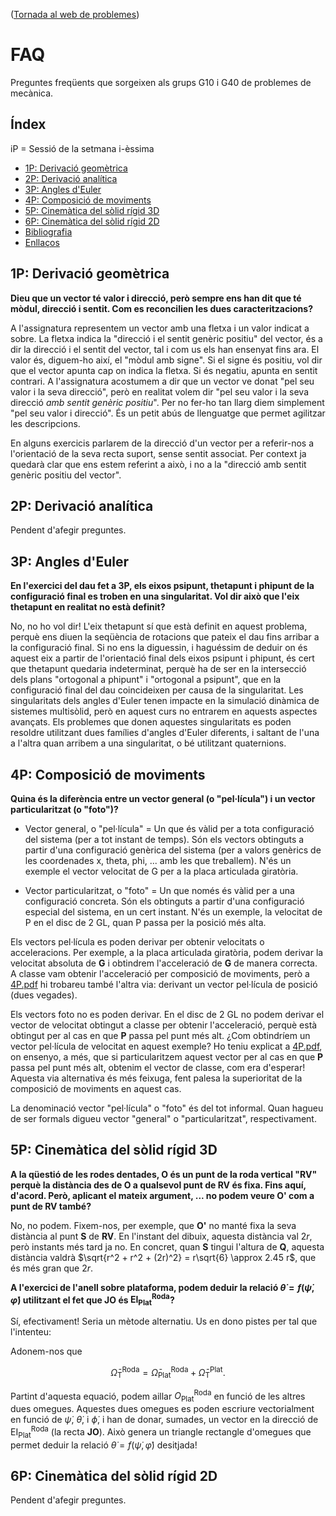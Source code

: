 <!-- Markdown comments are html ones -->

([Tornada al web de problemes](index.md))

# FAQ #

Preguntes freqüents que sorgeixen als grups G10 i G40 de problemes de mecànica.

<!-- Bon curs a tots!  -->

## Índex

iP = Sessió de la setmana i-èssima

+ [1P: Derivació geomètrica](#1p-derivació-geomètrica)  
+ [2P: Derivació analítica](#2p-derivació-analítica)  
+ [3P: Angles d'Euler](#3p-angles-deuler)  
+ [4P: Composició de moviments](#4p-composició-de-moviments)  
+ [5P: Cinemàtica del sòlid rígid 3D](#5p-cinemàtica-del-sòlid-rígid-3d)  
+ [6P: Cinemàtica del sòlid rígid 2D](#6p-cinemàtica-del-sòlid-rígid-2d)   
+ [Bibliografia](#bibliografia) 
+ [Enllaços](#enllaços) 
 


## 1P: Derivació geomètrica

**Dieu que un vector té valor i direcció, però sempre ens han dit que té mòdul, direcció i sentit. Com es reconcilien les dues caracteritzacions?**

A l'assignatura representem un vector amb una fletxa i un valor indicat a sobre. La fletxa indica la "direcció i el sentit genèric positiu" del vector, és a dir la direcció i el sentit del vector, tal i com us els han ensenyat fins ara. El valor és, diguem-ho així, el "mòdul amb signe". Si el signe és positiu, vol dir que el vector apunta cap on indica la fletxa. Si és negatiu, apunta en sentit contrari. A l'assignatura acostumem a dir que un vector ve donat "pel seu valor i la seva direcció", però en realitat volem dir "pel seu valor i la seva direcció *amb sentit genèric positiu*". Per no fer-ho tan llarg diem simplement "pel seu valor i direcció". És un petit abús de llenguatge que permet agilitzar les descripcions.

En alguns exercicis parlarem de la direcció d'un vector per a referir-nos a l'orientació de la seva recta suport, sense sentit associat. Per context ja quedarà clar que ens estem referint a això, i no a la "direcció amb sentit genèric positiu del vector".

## 2P: Derivació analítica

Pendent d'afegir preguntes.

## 3P: Angles d'Euler

**En l'exercici del dau fet a 3P, els eixos psipunt, thetapunt i phipunt de la configuració final es troben en una singularitat. Vol dir això que l'eix thetapunt en realitat no està definit?**

No, no ho vol dir! L'eix thetapunt sí que està definit en aquest problema, perquè ens diuen la seqüència de rotacions que pateix el dau fins arribar a la configuració final. Si no ens la diguessin, i haguéssim de deduir on és aquest eix a partir de l'orientació final dels eixos psipunt i phipunt, és cert que thetapunt quedaria indeterminat, perquè ha de ser en la intersecció dels plans 
"ortogonal a phipunt" i "ortogonal a psipunt", que en la configuració final del dau coincideixen per causa de la singularitat. Les singularitats dels angles d'Euler tenen impacte en la simulació dinàmica de sistemes multisòlid, però en aquest curs no entrarem en aquests aspectes avançats. Els problemes que donen aquestes singularitats es poden resoldre utilitzant dues famílies d'angles d'Euler diferents, i saltant de l'una a l'altra quan arribem a una singularitat, o bé utilitzant quaternions.

## 4P: Composició de moviments

**Quina és la diferència entre un vector general (o "pel·lícula") i un vector particularitzat (o "foto")?** 

* Vector general, o "pel·lícula" = Un que és vàlid per a tota configuració del sistema (per a tot instant de temps). Són els vectors obtinguts a partir d'una configuració genèrica del sistema (per a valors genèrics de les coordenades x, theta, phi, ... amb les que treballem). N'és un exemple el vector velocitat de G per a la placa articulada giratòria.

* Vector particularitzat, o "foto" = Un que només és vàlid per a una configuració concreta. Són els obtinguts a partir d'una configuració especial del sistema, en un cert instant. N'és un exemple, la velocitat de P en el disc de 2 GL, quan P passa per la posició més alta.

Els vectors pel·lícula es poden derivar per obtenir velocitats o acceleracions. Per exemple, a la placa articulada giratòria, podem derivar la velocitat absoluta de **G** i obtindrem l'acceleració de **G** de manera correcta. A classe vam obtenir l'acceleració per composició de moviments, però a [4P.pdf](problemes/4P.pdf) hi trobareu també l'altra via: derivant un vector pel·lícula de posició (dues vegades). 

Els vectors foto no es poden derivar. En el disc de 2 GL no podem derivar el vector de velocitat obtingut a classe per obtenir l'acceleració, perquè està obtingut per al cas en que **P** passa pel punt més alt. ¿Com obtindríem un vector pel·lícula de velocitat en aquest exemple? Ho teniu explicat a [4P.pdf](problemes/4P.pdf), on ensenyo, a més, que si particularitzem aquest vector per al cas en que **P** passa pel punt més alt, obtenim el vector de classe, com era d'esperar! Aquesta via alternativa és més feixuga, fent palesa la superioritat de la composició de moviments en aquest cas.

La denominació vector "pel·lícula" o "foto" és del tot informal. Quan hagueu de ser formals digueu vector "general" o "particularitzat", respectivament.

## 5P: Cinemàtica del sòlid rígid 3D

**A la qüestió de les rodes dentades, O és un punt de la roda vertical "RV" perquè la distància des de O a qualsevol punt de RV és fixa. Fins aquí, d'acord. Però, aplicant el mateix argument, ... no podem veure O' com a punt de RV també?**

No, no podem. Fixem-nos, per exemple, que **O'** no manté fixa la seva distància al punt **S** de **RV**. En l'instant del dibuix, aquesta distància val $2r$, però instants més tard ja no. En concret, quan **S** tingui l'altura de **Q**, aquesta distància valdrà $\sqrt{r^2 + r^2 + (2r)^2} = r\sqrt{6} \approx 2.45 r$, que és més gran que $2r$.

**A l'exercici de l'anell sobre plataforma, podem deduir la relació $\dot{\theta} = f(\dot{\psi},\dot{\varphi})$ utilitzant el fet que JO és $\textsf{EI}^\text{Roda}_\text{Plat}$?**

Sí, efectivament! Seria un mètode alternatiu. Us en dono pistes per tal que l'intenteu: 

Adonem-nos que

$$\bar{\Omega}^\text{Roda}_\text{T} = \bar{\Omega}^\text{Roda}_\text{Plat} + \bar{\Omega}^\text{Plat}_\text{T}.$$

Partint d'aquesta equació, podem aillar $O^\mathsf{Roda}_\mathsf{Plat}$ en funció de les altres dues omegues. Aquestes dues omegues es poden escriure vectorialment en funció de $\dot{\psi}$, $\dot{\theta}$, i $\dot{\phi}$, i han de donar, sumades, un vector en la direcció de $\textsf{EI}^\textsf{Roda}_\textsf{Plat}$ (la recta **JO**). Això genera un triangle rectangle d'omegues que permet deduir la relació $\dot{\theta} = f(\dot{\psi},\dot{\varphi})$ desitjada!

## 6P: Cinemàtica del sòlid rígid 2D

Pendent d'afegir preguntes.

